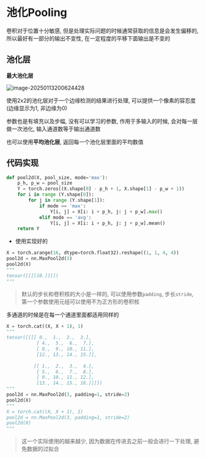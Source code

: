 # 池化Pooling

卷积对于位置十分敏感, 但是处理实际问题的时候通常获取的信息是会发生偏移的, 所以最好有一部分的输出不变性, 在一定程度的平移下面输出是不变的

## 池化层

**最大池化层**

![image-20250113200624428](https://picture-01-1316374204.cos.ap-beijing.myqcloud.com/image/202501132006495.png)

使用2x2的池化层对于一个边缘检测的结果进行处理, 可以提供一个像素的容忍度(边缘显示为1, 非边缘为0)

参数也是有填充以及步幅, 没有可以学习的参数, 作用于多输入的时候, 会对每一层做一次池化, 输入通道数等于输出通道数

也可以使用**平均池化层**, 返回每一个池化层里面的平均数值

## 代码实现

```python
def pool2d(X, pool_size, mode='max'):
    p_h, p_w = pool_size
    Y = torch.zeros((X.shape[0] - p_h + 1, X.shape[1] - p_w + 1))
    for i in range (Y.shape[0]):
        for j in range (Y.shape[1]):
            if mode == 'max':
                Y[i, j] = X[i: i + p_h, j: j + p_w].max()
            elif mode == 'avg':
                Y[i, j] = X[i: i + p_h, j: j + p_w].mean()
    return Y
```

+ 使用实现好的

```python
X = torch.arange(16, dtype=torch.float32).reshape((1, 1, 4, 4))
pool2d = nn.MaxPool2d(3)
pool2d(X)
"""
tensor([[[[10.]]]])
"""

```

> 默认的步长和卷积核的大小是一样的, 可以使用参数`padding`, 步长`stride`, 第一个参数使用元组可以使用不为正方形的卷积核

多通道的时候是在每一个通道里面都适用同样的

```python
X = torch.cat((X, X + 1), 1)
"""
tensor([[[[ 0.,  1.,  2.,  3.],
           [ 4.,  5.,  6.,  7.],
           [ 8.,  9., 10., 11.],
           [12., 13., 14., 15.]],
 
          [[ 1.,  2.,  3.,  4.],
           [ 5.,  6.,  7.,  8.],
           [ 9., 10., 11., 12.],
           [13., 14., 15., 16.]]]])
"""
pool2d = nn.MaxPool2d(3, padding=1, stride=2)
pool2d(X)
"""
X = torch.cat((X, X + 1), 1)
pool2d = nn.MaxPool2d(3, padding=1, stride=2)
pool2d(X)
"""
```

> 这一个实际使用的越来越少, 因为数据在传进去之前一般会进行一下处理, 避免数据的过拟合